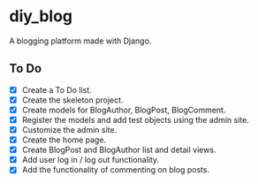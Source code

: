 # diy_blog
A blogging platform made with Django.

## To Do
- [x] Create a To Do list.
- [x] Create the skeleton project.
- [x] Create models for BlogAuthor, BlogPost, BlogComment.
- [x] Register the models and add test objects using the admin site.
- [x] Customize the admin site.
- [x] Create the home page.
- [x] Create BlogPost and BlogAuthor list and detail views.
- [x] Add user log in / log out functionality.
- [x] Add the functionality of commenting on blog posts.
